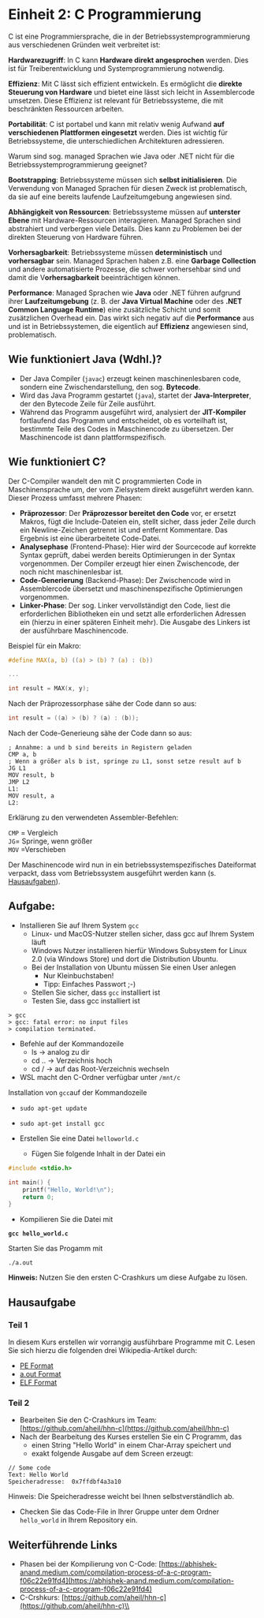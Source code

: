 # Einheit 2: C Programmierung

C ist eine Programmiersprache, die in der Betriebssystemprogrammierung aus verschiedenen Gründen weit verbreitet ist:

**Hardwarezugriff**: In C kann **Hardware direkt angesprochen** werden. Dies ist für Treiberentwicklung und Systemprogrammierung notwendig.

**Effizienz**: Mit C lässt sich effizient entwickeln. Es ermöglicht die **direkte Steuerung von Hardware** und bietet eine lässt sich leicht in Assemblercode umsetzen. Diese Effizienz ist relevant für Betriebssysteme, die mit beschränkten Ressourcen arbeiten.

**Portabilität**: C ist portabel und kann mit relativ wenig Aufwand **auf verschiedenen Plattformen eingesetzt** werden. Dies ist wichtig für Betriebssysteme, die unterschiedlichen Architekturen adressieren.

Warum sind sog. managed Sprachen wie Java oder .NET nicht für die Betriebssystemprogrammierung geeignet?

**Bootstrapping**: Betriebssysteme müssen sich **selbst initialisieren**. Die Verwendung von Managed Sprachen für diesen Zweck ist problematisch, da sie auf eine bereits laufende Laufzeitumgebung angewiesen sind.

**Abhängigkeit von Ressourcen**: Betriebssysteme müssen auf **unterster Ebene** mit Hardware-Ressourcen interagieren. Managed Sprachen sind abstrahiert und verbergen viele Details. Dies kann zu Problemen bei der direkten Steuerung von Hardware führen.

**Vorhersagbarkeit**: Betriebssysteme müssen **deterministisch** und **vorhersagbar** sein. Managed Sprachen haben z.B. eine **Garbage Collection** und andere automatisierte Prozesse, die schwer vorhersehbar sind und damit die V**orhersagbarkeit** beeinträchtigen können.

**Performance**: Managed Sprachen wie **Java** oder .NET führen aufgrund ihrer **Laufzeitumgebung** (z. B. der **Java Virtual Machine** oder des **.NET Common Language Runtime**) eine zusätzliche Schicht und somit zusätzlichen Overhead ein. Das wirkt sich negativ auf die **Performance** aus und ist in Betriebssystemen, die eigentlich auf **Effizienz** angewiesen sind, problematisch.

## Wie funktioniert Java (Wdhl.)?

* Der Java Compiler (`javac`) erzeugt keinen maschinenlesbaren code, sondern eine Zwischendarstellung, den sog. **Bytecode**.
* Wird das Java Programm gestartet (`java`), startet der **Java-Interpreter**, der den Bytecode Zeile für Zeile ausführt.
* Während das Programm ausgeführt wird, analysiert der **JIT-Kompiler** fortlaufend das Programm und entscheidet, ob es vorteilhaft ist, bestimmte Teile des Codes in Maschinencode zu übersetzen. Der Maschinencode ist dann plattformspezifisch.

## Wie funktioniert C?

Der C-Compiler wandelt den mit C programmierten Code in Maschinensprache um, der vom Zielsystem direkt ausgeführt werden kann. Dieser Prozess umfasst mehrere Phasen:

* **Präprozessor**: Der **Präprozessor bereitet den Code** vor, er ersetzt Makros, fügt die Include-Dateien ein, stellt sicher, dass jeder Zeile durch ein Newline-Zeichen getrennt ist und entfernt Kommentare. Das Ergebnis ist eine überarbeitete Code-Datei.
* **Analysephase** (Frontend-Phase): Hier wird der Sourcecode auf korrekte Syntax geprüft, dabei werden bereits Optimierungen in der Syntax vorgenommen. Der Compiler erzeugt hier einen Zwischencode, der noch nicht maschinenlesbar ist.
* **Code-Generierung** (Backend-Phase): Der Zwischencode wird in Assemblercode übersetzt und maschinenspezifische Optimierungen vorgenommen.
* **Linker-Phase**: Der sog. Linker vervollständigt den Code, liest die erforderlichen Bibliotheken ein und setzt alle erforderlichen Adressen ein (hierzu in einer späteren Einheit mehr). Die Ausgabe des Linkers ist der ausführbare Maschinencode.

Beispiel für ein Makro:

```c
#define MAX(a, b) ((a) > (b) ? (a) : (b))

...

int result = MAX(x, y);
```

Nach der Präprozessorphase sähe der Code dann so aus:

```c
int result = ((a) > (b) ? (a) : (b));
```

Nach der Code-Generieung sähe der Code dann so aus:

```assembly
; Annahme: a und b sind bereits in Registern geladen
CMP a, b
; Wenn a größer als b ist, springe zu L1, sonst setze result auf b
JG L1
MOV result, b
JMP L2
L1:
MOV result, a
L2:
```

Erklärung zu den verwendeten Assembler-Befehlen:

`CMP` = Vergleich\
`JG`= Springe, wenn größer\
`MOV` =Verschieben

Der Maschinencode wird nun in ein betriebssystemspezifisches Dateiformat verpackt, dass vom Betriebssystem ausgeführt werden kann (s. [Hausaufgaben](einheit-2-c-programmierung.md#hausaufgabe)).

## Aufgabe:

* Installieren Sie auf Ihrem System `gcc`
  * Linux- und MacOS-Nutzer stellen sicher, dass gcc auf Ihrem System läuft
  * Windows Nutzer installieren hierfür Windows Subsystem for Linux 2.0 (via Windows Store) und dort die Distribution Ubuntu.
  * Bei der Installation von Ubuntu müssen Sie einen User anlegen
    * Nur Kleinbuchstaben!&#x20;
    * Tipp: Einfaches Passwort ;-)
  * Stellen Sie sicher, dass `gcc` installiert ist
  * Testen Sie, dass gcc installiert ist

```
> gcc 
> gcc: fatal error: no input files 
> compilation terminated.
```

* Befehle auf der Kommandozeile
  * ls -> analog zu dir&#x20;
  * cd .. -> Verzeichnis hoch
  * cd / -> auf das Root-Verzeichnis wechseln
* WSL macht den C-Ordner verfügbar unter `/mnt/c`

Installation von `gcc`auf der Kommandozeile

* `sudo apt-get update`
* `sudo apt-get install gcc`





* Erstellen Sie eine Datei `helloworld.c`
  * Fügen Sie folgende Inhalt in der Datei ein

```c
#include <stdio.h>

int main() {
    printf("Hello, World!\n");
    return 0;
}
```

* Kompilieren Sie die Datei mit

<pre class="language-bash"><code class="lang-bash"><strong>gcc hello_world.c
</strong></code></pre>

Starten Sie das Progamm mit

```
./a.out 
```

**Hinweis:** Nutzen Sie den ersten C-Crashkurs um diese Aufgabe zu lösen.

## **Hausaufgabe**

### Teil 1

In diesem Kurs erstellen wir vorrangig ausführbare Programme mit C. Lesen Sie sich hierzu die folgenden drei Wikipedia-Artikel durch:

* [PE Format](https://en.wikipedia.org/wiki/Portable\_Executable)
* [a.out Format](https://en.wikipedia.org/wiki/A.out)
* [ELF Format](https://en.wikipedia.org/wiki/Executable\_and\_Linkable\_Format)

### Teil 2

* Bearbeiten Sie den C-Crashkurs im Team: [https://github.com/aheil/hhn-c](https://github.com/aheil/hhn-c)
* Nach der Bearbeitung des Kurses erstellen Sie ein C Programm, das
  * einen String "Hello World" in einem Char-Array speichert und
  * exakt folgende Ausgabe auf dem Screen erzeugt:

```
// Some code
Text: Hello World
Speicheradresse:  0x7ffdbf4a3a10
```

Hinweis: Die Speicheradresse weicht bei Ihnen selbstverständlich ab.

* Checken Sie das Code-File in Ihrer Gruppe unter dem Ordner `hello_world` in Ihrem Repository ein.

## Weiterführende Links

* Phasen bei der Kompilierung von C-Code: [https://abhishek-anand.medium.com/compilation-process-of-a-c-program-f06c22e91fd4](https://abhishek-anand.medium.com/compilation-process-of-a-c-program-f06c22e91fd4)
* C-Crshkurs: [https://github.com/aheil/hhn-c](https://github.com/aheil/hhn-c)\\
